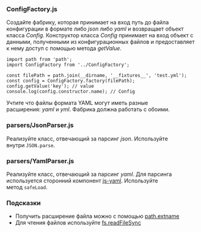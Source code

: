 ### ConfigFactory.js

Создайте фабрику, которая принимает на вход путь до файла конфигурации в формате либо *json* либо *yaml* и возвращает объект класса *Config*. Конструктор класса *Config* принимает на вход объект с данными, полученными из конфигурационных файлов и предоставляет к нему доступ с помощью метода *getValue*.

```
import path from 'path';
import ConfigFactory from '../ConfigFactory';

const filePath = path.join(__dirname, '__fixtures__', 'test.yml');
const config = ConfigFactory.factory(filePath);
config.getValue('key'); // value
console.log(config.constructor.name); // Config

```

Учтите что файлы формата YAML могут иметь разные расширения: *yaml* и *yml*. Фабрика должна работать с обоими.

### parsers/JsonParser.js

Реализуйте класс, отвечающий за парсинг *json*. Используйте внутри `JSON.parse`.

### parsers/YamlParser.js

Реализуйте класс, отвечающий за парсинг *yaml*. Для парсинга используется сторонний компонент [js-yaml](https://github.com/nodeca/js-yaml#js-yaml---yaml-12-parser--writer-for-javascript). Используйте метод `safeLoad`.

### Подсказки

-   Получить расширение файла можно с помощью [path.extname](https://nodejs.org/dist/latest-v10.x/docs/api/path.html#path_path_extname_path)
-   Для чтения файлов используйте [fs.readFileSync](https://nodejs.org/dist/latest-v10.x/docs/api/fs.html#fs_fs_readfilesync_path_options)